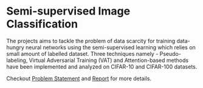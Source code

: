 # Semi-supervised Image Classification

The projects aims to tackle the problem of data scarcity for training data-hungry neural networks using the semi-supervised learning which relies on small amount of labelled dataset. Three techniques namely - Pseudo-labeling, Virtual Adversarial Training (VAT) and Attention-based methods have been implemented and analyzed on CIFAR-10 and CIFAR-100 datasets.

Checkout [Problem Statement](https://github.com/shrebox/Semi-supervised-Image-Classification/blob/main/project-instructions.pdf) and [Report](https://github.com/shrebox/Semi-supervised-Image-Classification/blob/main/Report.pdf) for more details.
